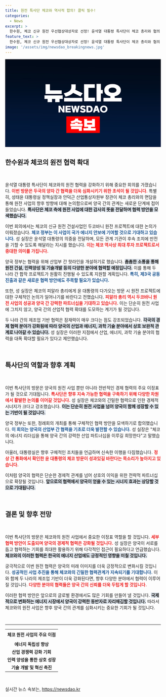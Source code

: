 ```yaml
---
title: 원전 특사단 체코와 역사적 합의! 클릭 필수!
categories:
  - News
excerpt: >
  한수원, 체코 신규 원전 우선협상대상자로 선정! 윤석열 대통령 특사단이 체코 총리와 협의 후, 양국의 에너지 안보와 산업 경쟁력 강화를 위한 전략적 파트너십에 나선다. 체코 방문도 기대되는 이번 협력, 그 이면에 숨겨진 진실이 궁금하다!
feature_text: >
  한수원, 체코 신규 원전 우선협상대상자로 선정! 윤석열 대통령 특사단이 체코 총리와 협의 후, 양국의 에너지 안보와 산업 경쟁력 강화를 위한 전략적 파트너십에 나선다. 체코 방문도 기대되는 이번 협력, 그 이면에 숨겨진 진실이 궁금하다!
image: '/assets/img/newsdao_breakingnews.jpg'
---
```


<p><img src="/assets/img/newsdao_breakingnews.jpg" alt="firstkoreanews 속보" /></p>

<h2 data-ke-size="size26">한수원과 체코의 원전 협력 확대</h2>

<p data-ke-size="size16">&nbsp;</p>

<p>윤석열 대통령 특사단이 체코와의 원전 협력을 강화하기 위해 중요한 회의를 가졌습니다. <b><span style="color: #ee2323;">이번 방문은 두국의 양자 간 협력을 더욱 심화시키기 위한 초석이 될 것입니다.</span></b> 특별히, 성태윤 대통령실 정책실장과 안덕근 산업통상자원부 장관이 체코 총리와의 면담을 통해 원전 사업의 향후 방향에 대해 논의함으로써 양국 간의 관계는 새로운 단계에 접어들었습니다. <b><span style="background-color: #21538527;">특사단은 체코 측에 원전 사업에 대한 감사의 뜻을 전달하며 협력 방안을 모색했습니다.</span></b></p>

<p>이번 회의에서는 체코의 신규 원전 건설사업인 두코바니 원전 프로젝트에 대한 논의가 이뤄졌습니다. <b><span style="color: #1a5490;">체코 정부는 이 사업이 국가 에너지 안보에 기여할 것으로 기대하고 있습니다.</span></b> 성 실장은 윤석열 대통령의 의중을 전달하며, 모든 관계 기관이 후속 조치에 만전을 기할 수 있도록 해달라는 지시를 했습니다. <b><span style="color: #ee2323;">이는 체코 역사상 최대 투자 프로젝트로서 중대한 의미를 가집니다.</span></b></p>

<p>양국 정부는 협력을 위해 산업부 간 핫라인을 개설하기로 했습니다. <b><span style="background-color: #21538527;">촘촘한 소통을 통해 원전 건설, 인력양성 및 기술개발 등의 다양한 분야에 협력할 예정입니다.</span></b> 이를 통해 두 나라 간 합작 프로젝트가 원활히 진행될 수 있도록 지원할 계획입니다. <b><span style="color: #1a5490;">특히, 제3국 공동진출과 같은 새로운 협력 방안에도 주목할 필요가 있습니다.</span></b></p>

<p>또한, 성 실장은 체코의 피알라 총리에게 윤 대통령의 다가오는 방문 시 원전 프로젝트에 대한 구체적인 논의가 일어나기를 바란다고 전했습니다. <b><span style="color: #ee2323;">피알라 총리 역시 두코바니 원전 사업의 성공과 양국 간 강력한 파트너십을 기대하고 있습니다.</span></b> 이는 단순히 원전 사업에 그치지 않고, 양국 간의 산업적 협력 확대를 도모하는 계기가 될 것입니다.</p>

<p>두 나라 간의 제조업 기반 협력은 잠재력이 매우 크다는 점도 강조되었습니다. <b><span style="background-color: #21538527;">각국의 경제 협력 분야가 강화됨에 따라 양국의 산업과 에너지, 과학 기술 분야에서 상호 보완적 관계로 나아갈 수 있습니다.</span></b> 성 실장은 이러한 지점에서 산업, 에너지, 과학 기술 분야의 협력을 대폭 확대할 필요가 있다고 제안했습니다. </p>

<p data-ke-size="size16">&nbsp;</p>

<h2 data-ke-size="size26">특사단의 역할과 향후 계획</h2>

<p data-ke-size="size16">&nbsp;</p>

<p>이번 특사단의 방문은 양국의 원전 사업 뿐만 아니라 전반적인 경제 협력의 주요 이정표가 될 것으로 기대됩니다. <b><span style="color: #ee2323;">특사단은 향후 지속 가능한 협력을 구축하기 위해 다양한 차원에서 활발한 논의를 이어갈 것입니다.</span></b> 성 실장은 체코와의 긴밀한 협력으로 인한 경제적 시너지가 크다고 강조했습니다. <b><span style="background-color: #21538527;">이는 단순히 원전 사업을 넘어 양국이 함께 성장할 수 있는 기반이 될 것입니다.</span></b> </p>

<p>양국 정부는 또한, 정례회의 개최를 통해 구체적인 협력 방안을 모색하기로 합의했습니다. <b><span style="color: #1a5490;">이 회의는 양국의 산업부 간 협력을 기초로 더욱 발전할 수 있습니다.</span></b> 성 실장은 "체코의 에너지 리더십을 통해 양국 간의 강력한 산업 파트너십을 이루길 희망한다"고 말했습니다. </p>

<p>아울러, 대통령실은 향후 구체적인 조치들을 언급하며 신속한 이행을 다짐했습니다. <b><span style="color: #ee2323;">정상 간 통화에서 확인한 윤 대통령의 체코 방문이 성과있길 바란다는 목소리가 높아지고 있습니다.</span></b> </p>

<p>이처럼 양국의 협력은 단순한 경제적 관계를 넘어 상호의 이익을 위한 전략적 파트너십으로 확장될 것입니다. <b><span style="background-color: #21538527;">앞으로의 협력에서 양국이 얻을 수 있는 시너지 효과는 상당할 것으로 기대됩니다.</span></b></p>

<p data-ke-size="size16">&nbsp;</p>

<h2 data-ke-size="size26">결론 및 향후 전망</h2>

<p data-ke-size="size16">&nbsp;</p>

<p>이번 특사단의 방문은 체코와의 원전 사업에서 중요한 이정표 역할을 할 것입니다. <b><span style="color: #ee2323;">세부 협력 방안이 도출되며 양국의 경제적 협력은 강화될 것입니다.</span></b> 성 실장은 양국이 서로를 돕고 협력하는 기회를 최대한 활용하기 위해 다각적인 접근이 필요하다고 언급했습니다. <b><span style="background-color: #21538527;">체코와의 이러한 협력은 한국의 에너지 산업에도 긍정적인 영향을 미칠 것입니다.</span></b></p>

<p>궁극적으로 이번 원전 협력은 양국의 미래 이미지를 더욱 긍정적으로 변화시킬 것입니다. <b><span style="color: #1a5490;">성공적인 사업 추진을 통해 체코와의 긴밀한 협력관계가 지속되기를 기대합니다.</span></b> 이와 함께 두 나라의 제조업 기반이 더욱 강화된다면, 향후 다양한 분야에서 협력이 이루어질 것입니다. <b><span style="color: #ee2323;">다양한 분야의 협력들은 양국 간의 신뢰를 더욱 두텁게 할 것입니다.</span></b></p>

<p>이러한 협력 방안은 앞으로의 글로벌 환경에서도 많은 기회를 만들어 낼 것입니다. <b><span style="background-color: #21538527;">국제적으로 변화하는 에너지 시장에서 양국이 강력한 동반자로 자리매김할 것입니다.</span></b> 따라서 체코와의 원전 사업은 향후 양국 간의 관계를 심화시키는 중요한 기회가 될 것입니다. </p>

<p data-ke-size="size16">&nbsp;</p>

<hr />

<table style="width: 100%; border-collapse: collapse;">
<tr>
<td style="text-align: center; height: 30px;"><b>체코 원전 사업의 주요 이점</b></td>
</tr>
<tr>
<td style="text-align: center; height: 17px;"><b>에너지 독립성 향상</b></td>
</tr>
<tr>
<td style="text-align: center; height: 17px;"><b>산업 경쟁력 강화 기회</b></td>
</tr>
<tr>
<td style="text-align: center; height: 17px;"><b>인력 양성을 통한 상호 성장</b></td>
</tr>
<tr>
<td style="text-align: center; height: 17px;"><b>기술 개발 및 혁신 촉진</b></td>
</tr>
</table>

<p data-ke-size="size16">&nbsp;</p>
실시간 뉴스 속보는, <a href="https://newsdao.kr" rel="dofollow">https://newsdao.kr</a>


